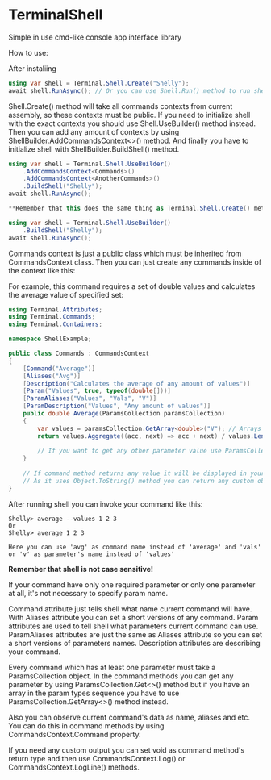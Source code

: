 # TerminalShell
Simple in use cmd-like console app interface library

How to use:

After instaliing

```C#
using var shell = Terminal.Shell.Create("Shelly");
await shell.RunAsync(); // Or you can use Shell.Run() method to run shell synchronously
```

Shell.Create() method will take all commands contexts from current assembly, so these contexts must be public.
If you need to initialize shell with the exact contexts you should use Shell.UseBuilder() method instead.
Then you can add any amount of contexts by using ShellBuilder.AddCommandsContext<>() method.
And finally you have to initialize shell with ShellBuilder.BuildShell() method.

```C#
using var shell = Terminal.Shell.UseBuilder()
    .AddCommandsContext<Commands>()
    .AddCommandsContext<AnotherCommands>()
    .BuildShell("Shelly");
await shell.RunAsync();

**Remember that this does the same thing as Terminal.Shell.Create() method!**

using var shell = Terminal.Shell.UseBuilder()
    .BuildShell("Shelly");
await shell.RunAsync();
```

Commands context is just a public class which must be inherited from CommandsContext class.
Then you can just create any commands inside of the context like this:

For example, this command requires a set of double values and calculates the average value of specified set:

```C#
using Terminal.Attributes;
using Terminal.Commands;
using Terminal.Containers;

namespace ShellExample;

public class Commands : CommandsContext
{
    [Command("Average")]
    [Aliases("Avg")]
    [Description("Calculates the average of any amount of values")]
    [Param("Values", true, typeof(double[]))]
    [ParamAliases("Values", "Vals", "V")]
    [ParamDescription("Values", "Any amount of values")]
    public double Average(ParamsCollection paramsCollection)
    {
        var values = paramsCollection.GetArray<double>("V"); // Arrays are only available in the end of any parameter types and only once!
        return values.Aggregate((acc, next) => acc + next) / values.Length;
        
        // If you want to get any other parameter value use ParamsCollection.Get<>() method.
    }
    
    // If command method returns any value it will be displayed in your console.
    // As it uses Object.ToString() method you can return any custom object from command method overriding ToString() method
}
```

After running shell you can invoke your command like this:

```
Shelly> average --values 1 2 3
Or
Shelly> average 1 2 3

Here you can use 'avg' as command name instead of 'average' and 'vals' or 'v' as parameter's name instead of 'values'
```

**Remember that shell is not case sensitive!**

If your command have only one required parameter or only one parameter at all, it's not necessary to specify param name.

Command attribute just tells shell what name current command will have.
With Aliases attribute you can set a short versions of any command.
Param attributes are used to tell shell what parameters current command can use.
ParamAliases attributes are just the same as Aliases attribute so you can set a short versions of parameters names.
Description attributes are describing your command.

Every command which has at least one parameter must take a ParamsCollection object.
In the command methods you can get any parameter by using ParamsCollection.Get<>() method but if you have an array in the param types sequence you have to use ParamsCollection.GetArray<>() method instead.

Also you can observe current command's data as name, aliases and etc.
You can do this in command methods by using CommandsContext.Command property.

If you need any custom output you can set void as command method's return type and then use CommandsContext.Log() or CommandsContext.LogLine() methods.
